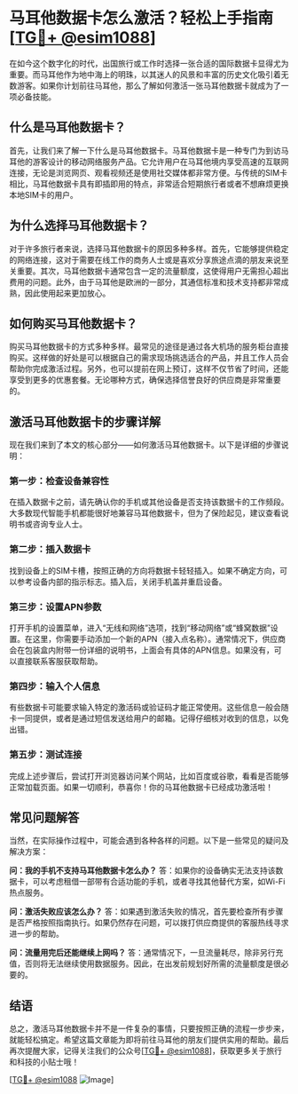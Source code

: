 # 马耳他数据卡怎么激活？轻松上手指南[[TG💪+ @esim1088](https://t.me/s/esim1088)]

在如今这个数字化的时代，出国旅行或工作时选择一张合适的国际数据卡显得尤为重要。而马耳他作为地中海上的明珠，以其迷人的风景和丰富的历史文化吸引着无数游客。如果你计划前往马耳他，那么了解如何激活一张马耳他数据卡就成为了一项必备技能。

## 什么是马耳他数据卡？

首先，让我们来了解一下什么是马耳他数据卡。马耳他数据卡是一种专门为到访马耳他的游客设计的移动网络服务产品。它允许用户在马耳他境内享受高速的互联网连接，无论是浏览网页、观看视频还是使用社交媒体都非常方便。与传统的SIM卡相比，马耳他数据卡具有即插即用的特点，非常适合短期旅行者或者不想麻烦更换本地SIM卡的用户。

## 为什么选择马耳他数据卡？

对于许多旅行者来说，选择马耳他数据卡的原因多种多样。首先，它能够提供稳定的网络连接，这对于需要在线工作的商务人士或是喜欢分享旅途点滴的朋友来说至关重要。其次，马耳他数据卡通常包含一定的流量额度，这使得用户无需担心超出费用的问题。此外，由于马耳他是欧洲的一部分，其通信标准和技术支持都非常成熟，因此使用起来更加放心。

## 如何购买马耳他数据卡？

购买马耳他数据卡的方式多种多样。最常见的途径是通过各大机场的服务柜台直接购买。这样做的好处是可以根据自己的需求现场挑选适合的产品，并且工作人员会帮助你完成激活过程。另外，也可以提前在网上预订，这样不仅节省了时间，还能享受到更多的优惠套餐。无论哪种方式，确保选择信誉良好的供应商是非常重要的。

## 激活马耳他数据卡的步骤详解

现在我们来到了本文的核心部分——如何激活马耳他数据卡。以下是详细的步骤说明：

### 第一步：检查设备兼容性
在插入数据卡之前，请先确认你的手机或其他设备是否支持该数据卡的工作频段。大多数现代智能手机都能很好地兼容马耳他数据卡，但为了保险起见，建议查看说明书或咨询专业人士。

### 第二步：插入数据卡
找到设备上的SIM卡槽，按照正确的方向将数据卡轻轻插入。如果不确定方向，可以参考设备内部的指示标志。插入后，关闭手机盖并重启设备。

### 第三步：设置APN参数
打开手机的设置菜单，进入“无线和网络”选项，找到“移动网络”或“蜂窝数据”设置。在这里，你需要手动添加一个新的APN（接入点名称）。通常情况下，供应商会在包装盒内附带一份详细的说明书，上面会有具体的APN信息。如果没有，可以直接联系客服获取帮助。

### 第四步：输入个人信息
有些数据卡可能要求输入特定的激活码或验证码才能正常使用。这些信息一般会随卡一同提供，或者是通过短信发送给用户的邮箱。记得仔细核对收到的信息，以免出错。

### 第五步：测试连接
完成上述步骤后，尝试打开浏览器访问某个网站，比如百度或谷歌，看看是否能够正常加载页面。如果一切顺利，恭喜你！你的马耳他数据卡已经成功激活啦！

## 常见问题解答

当然，在实际操作过程中，可能会遇到各种各样的问题。以下是一些常见的疑问及解决方案：

**问：我的手机不支持马耳他数据卡怎么办？**
答：如果你的设备确实无法支持该数据卡，可以考虑租借一部带有合适功能的手机，或者寻找其他替代方案，如Wi-Fi热点服务。

**问：激活失败应该怎么办？**
答：如果遇到激活失败的情况，首先要检查所有步骤是否严格按照指南执行。如果仍然存在问题，可以拨打供应商提供的客服热线寻求进一步的帮助。

**问：流量用完后还能继续上网吗？**
答：通常情况下，一旦流量耗尽，除非另行充值，否则将无法继续使用数据服务。因此，在出发前规划好所需的流量额度是很必要的。

## 结语

总之，激活马耳他数据卡并不是一件复杂的事情，只要按照正确的流程一步步来，就能轻松搞定。希望这篇文章能为即将前往马耳他的朋友们提供实用的帮助。最后再次提醒大家，记得关注我们的公众号[[TG💪+ @esim1088](https://t.me/s/esim1088)]，获取更多关于旅行和科技的小贴士哦！

[[TG💪+ @esim1088](https://t.me/s/esim1088) ![Image](https://i.postimg.cc/4NQfJmqS/Snipaste-2025-05-13-00-14-12.png)]
